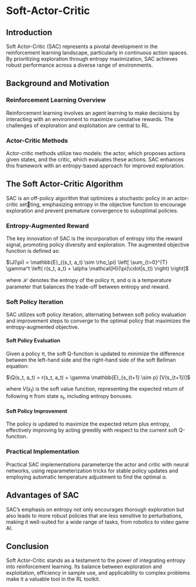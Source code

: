 # Soft-Actor-Critic

## Introduction
Soft Actor-Critic (SAC) represents a pivotal development in the reinforcement learning landscape, particularly in continuous action spaces. By prioritizing exploration through entropy maximization, SAC achieves robust performance across a diverse range of environments.

## Background and Motivation
### Reinforcement Learning Overview
Reinforcement learning involves an agent learning to make decisions by interacting with an environment to maximize cumulative rewards. The challenges of exploration and exploitation are central to RL.
### Actor-Critic Methods
Actor-critic methods utilize two models: the actor, which proposes actions given states, and the critic, which evaluates these actions. SAC enhances this framework with an entropy-based approach for improved exploration.

## The Soft Actor-Critic Algorithm
SAC is an off-policy algorithm that optimizes a stochastic policy in an actor-critic setting, emphasizing entropy in the objective function to encourage exploration and prevent premature convergence to suboptimal policies.
### Entropy-Augmented Reward
The key innovation of SAC is the incorporation of entropy into the reward signal, promoting policy diversity and exploration. The augmented objective function is defined
as:

$\J(\pi) = \mathbb{E}_{(s_t, a_t) \sim \rho_\pi} \left[ \sum_{t=0}^{T} \gamma^t \left( r(s_t, a_t) + \alpha \mathcal{H}(\pi(\cdot|s_t)) \right) \right]$

where $\mathcal{H}$ denotes the entropy of the policy π, and α is a temperature parameter that balances the trade-off between entropy and reward.

### Soft Policy Iteration
SAC utilizes soft policy iteration, alternating between soft policy evaluation and improvement steps to converge to the optimal policy that maximizes the entropy-augmented objective.
#### Soft Policy Evaluation
Given a policy π, the soft Q-function is updated to minimize the difference between the left-hand side and the right-hand side of the soft Bellman equation:

$\Q(s_t, a_t) = r(s_t, a_t) + \gamma \mathbb{E}_{s_{t+1} \sim p} [V(s_{t+1})]$

where $V(s_t)$ is the soft value function, representing the expected return of following π from state $s_t$, including entropy bonuses.

#### Soft Policy Improvement
The policy is updated to maximize the expected return plus entropy, effectively improving by acting greedily with respect to the current soft Q-function.

### Practical Implementation
Practical SAC implementations parameterize the actor and critic with neural networks, using reparameterization tricks for stable policy updates and employing automatic temperature adjustment to find the optimal α.

## Advantages of SAC
SAC’s emphasis on entropy not only encourages thorough exploration but also leads to more robust policies that are less sensitive to perturbations, making it well-suited for a wide range of tasks, from robotics to video game AI.

## Conclusion
Soft Actor-Critic stands as a testament to the power of integrating entropy into reinforcement learning. Its balance between exploration and exploitation, efficiency in sample use, and applicability to complex problems make it a valuable tool in the RL toolkit.

